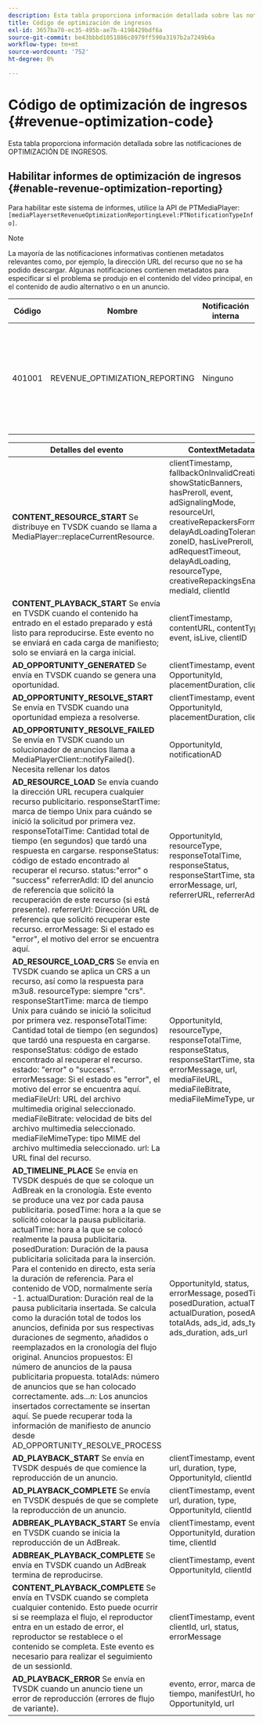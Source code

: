 ```yaml
---
description: Esta tabla proporciona información detallada sobre las notificaciones de optimización de ingresos.
title: Código de optimización de ingresos
exl-id: 3657ba70-ec35-495b-ae7b-4198429bdf6a
source-git-commit: be43bbbd1051886c8979ff590a3197b2a7249b6a
workflow-type: tm+mt
source-wordcount: '752'
ht-degree: 0%

---
```


# Código de optimización de ingresos {#revenue-optimization-code}

Esta tabla proporciona información detallada sobre las notificaciones de OPTIMIZACIÓN DE INGRESOS.

## Habilitar informes de optimización de ingresos {#enable-revenue-optimization-reporting}

Para habilitar este sistema de informes, utilice la API de PTMediaPlayer: `[mediaPlayersetRevenueOptimizationReportingLevel:PTNotificationTypeInfo]`.

>[!NOTE]
>
>La mayoría de las notificaciones informativas contienen metadatos relevantes como, por ejemplo, la dirección URL del recurso que no se ha podido descargar. Algunas notificaciones contienen metadatos para especificar si el problema se produjo en el contenido del vídeo principal, en el contenido de audio alternativo o en un anuncio.

| Código | Nombre | Notificación interna | Claves de metadatos | Comentarios |
|---|---|---|---|---|
| 401001 | REVENUE_OPTIMIZATION_REPORTING | Ninguno | Consulte la tabla siguiente para obtener claves de metadatos basadas en diferentes eventos. | Ninguno |

| Detalles del evento | ContextMetadata |
|---|---|
| **CONTENT_RESOURCE_START** Se distribuye en TVSDK cuando se llama a MediaPlayer::replaceCurrentResource. | clientTimestamp, fallbackOnInvalidCreative, showStaticBanners, hasPreroll, event, adSignalingMode, resourceUrl, creativeRepackersFormat, delayAdLoadingTolerance, zoneID, hasLivePreroll, adRequestTimeout, delayAdLoading, resourceType, creativeRepackingsEnabled, mediaId, clientId |
| **CONTENT_PLAYBACK_START** Se envía en TVSDK cuando el contenido ha entrado en el estado preparado y está listo para reproducirse. Este evento no se enviará en cada carga de manifiesto; solo se enviará en la carga inicial. | clientTimestamp, contentURL, contentType, event, isLive, clientID |
| **AD_OPPORTUNITY_GENERATED** Se envía en TVSDK cuando se genera una oportunidad. | clientTimestamp, event, OpportunityId, placementDuration, clientId |
| **AD_OPPORTUNITY_RESOLVE_START** Se envía en TVSDK cuando una oportunidad empieza a resolverse. | clientTimestamp, event, OpportunityId, placementDuration, clientId |
| **AD_OPPORTUNITY_RESOLVE_FAILED** Se envía en TVSDK cuando un solucionador de anuncios llama a MediaPlayerClient::notifyFailed(). Necesita rellenar los datos | OpportunityId, notificationAD |
| **AD_RESOURCE_LOAD** Se envía cuando la dirección URL recupera cualquier recurso publicitario. responseStartTime: marca de tiempo Unix para cuándo se inició la solicitud por primera vez. responseTotalTime: Cantidad total de tiempo (en segundos) que tardó una respuesta en cargarse. responseStatus: código de estado encontrado al recuperar el recurso. status:&quot;error&quot; o &quot;success&quot; referrerAdId: ID del anuncio de referencia que solicitó la recuperación de este recurso (si está presente). referrerUrl: Dirección URL de referencia que solicitó recuperar este recurso. errorMessage: Si el estado es &quot;error&quot;, el motivo del error se encuentra aquí. | OpportunityId, resourceType, responseTotalTime, responseStatus, responseStartTime, status, errorMessage, url, referrerURL, referrerAdId |
| **AD_RESOURCE_LOAD_CRS** Se envía en TVSDK cuando se aplica un CRS a un recurso, así como la respuesta para m3u8. resourceType: siempre &quot;crs&quot;. responseStartTime: marca de tiempo Unix para cuándo se inició la solicitud por primera vez. responseTotalTime: Cantidad total de tiempo (en segundos) que tardó una respuesta en cargarse. responseStatus: código de estado encontrado al recuperar el recurso. estado: &quot;error&quot; o &quot;success&quot;. errorMessage: Si el estado es &quot;error&quot;, el motivo del error se encuentra aquí. mediaFileUrl: URL del archivo multimedia original seleccionado. mediaFileBitrate: velocidad de bits del archivo multimedia seleccionado. mediaFileMimeType: tipo MIME del archivo multimedia seleccionado. url: La URL final del recurso. | OpportunityId, resourceType, responseTotalTime, responseStatus, responseStartTime, status, errorMessage, url, mediaFileURL, mediaFileBitrate, mediaFileMimeType, url |
| **AD_TIMELINE_PLACE** Se envía en TVSDK después de que se coloque un AdBreak en la cronología. Este evento se produce una vez por cada pausa publicitaria. posedTime: hora a la que se solicitó colocar la pausa publicitaria. actualTime: hora a la que se colocó realmente la pausa publicitaria. posedDuration: Duración de la pausa publicitaria solicitada para la inserción. Para el contenido en directo, esta sería la duración de referencia. Para el contenido de VOD, normalmente sería -1. actualDuration: Duración real de la pausa publicitaria insertada. Se calcula como la duración total de todos los anuncios, definida por sus respectivas duraciones de segmento, añadidos o reemplazados en la cronología del flujo original. Anuncios propuestos: El número de anuncios de la pausa publicitaria propuesta. totalAds: número de anuncios que se han colocado correctamente. ads...n: Los anuncios insertados correctamente se insertan aquí. Se puede recuperar toda la información de manifiesto de anuncio desde AD_OPPORTUNITY_RESOLVE_PROCESS | OpportunityId, status, errorMessage, posedTime, posedDuration, actualTime, actualDuration, posedAds, totalAds, ads_id, ads_type, ads_duration, ads_url |
| **AD_PLAYBACK_START** Se envía en TVSDK después de que comience la reproducción de un anuncio. | clientTimestamp, event, id, url, duration, type, OpportunityId, clientId |
| **AD_PLAYBACK_COMPLETE** Se envía en TVSDK después de que se complete la reproducción de un anuncio. | clientTimestamp, event, id, url, duration, type, OpportunityId, clientId |
| **ADBREAK_PLAYBACK_START** Se envía en TVSDK cuando se inicia la reproducción de un AdBreak. | clientTimestamp, event, OpportunityId, duration, time, clientId |
| **ADBREAK_PLAYBACK_COMPLETE** Se envía en TVSDK cuando un AdBreak termina de reproducirse. | clientTimestamp, event, OpportunityId, clientId |
| **CONTENT_PLAYBACK_COMPLETE** Se envía en TVSDK cuando se completa cualquier contenido. Esto puede ocurrir si se reemplaza el flujo, el reproductor entra en un estado de error, el reproductor se restablece o el contenido se completa. Este evento es necesario para realizar el seguimiento de un sessionId. | clientTimestamp, event, clientId, url, status, errorMessage |
| **AD_PLAYBACK_ERROR** Se envía en TVSDK cuando un anuncio tiene un error de reproducción (errores de flujo de variante). | evento, error, marca de tiempo, manifestUrl, hora, OpportunityId, url |
